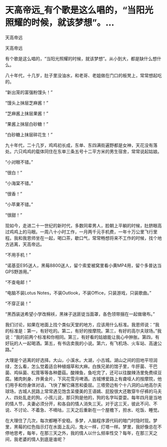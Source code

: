 # 天高帝远_有个歌是这么唱的，“当阳光照耀的时候，就该梦想”。...

天高帝远

天高帝远

有个歌是这么唱的，“当阳光照耀的时候，就该梦想”。从小到大，都是缺什么想什么。

八十年代，十几岁，肚子里没油水，和老哥、老姐做在门口的板凳上，常常想起吃的。

“新出笼的富强粉馒头！”

“馒头上抹层芝麻酱！”

“芝麻酱上抹层果酱！”

“果酱上抹层白砂糖！”

“白砂糖上抹层碎花生！”

九十年代，二十几岁，鸡鸡初长成，东单、东四满街遍野都是女神，天花没有落处。六只鸡鸡的载体同住在东单三条五号十二平方米的男生宿舍，常常说起姑娘。

“小对眼不错。”

“很白！”

“小海棠不错。”

“很香！”

“小苹果不错。”

“很甜！”

现如今，走进二十一世纪的新时代，多数同辈男人，脸朝上平躺的时候，肚脐眼高过鸡鸡上的马眼。一周八十小时工作，一月两千元手机费，一年十万公里飞行里程。我和我恩师坐在一起，喝口茶，歇口气，常常畅想将来不工作的时候，找个地方逃离，天高帝远。

“不用手机！”

“诺基亚E95送人，黑莓8800送人，留个索爱被窝里看小黄MP4用，留个多普达当GPS野游用。”

“不查电邮！”

“电脑不装Lotus Notes，不装Outlook，不装Office，只装游戏，只装歌曲。”

“不穿正装！”

“黑西装送希望小学改棉袄，黑袜子送匪徒当面罩，各色领带捆在一起做墩布。”

我们讨论，如果在地面上找个类似天堂的地方，应该用什么标准。我恩师说：“我的标准是：第一，有好吃的。第二，有好的按摩院。第三，有好的高尔夫球场。”我说：“我的前两个标准和你相同。第三，有好看的姑娘能让我心中肿胀。第四，有好玩的人一起喝酒。第五，有书店卖我的小说。第六，有飞机场、火车站、高速公路。”

大理是个逃离的好选择。大山，小溪水。大湖，小古城。湖山之间的田地平坦润绿，怎么看，怎么觉着适合种植烟草和大麻。白族兄弟的馆子里，牛肝菌、干巴菌、鸡纵菌、松茸等等各种蘑菇。酸辣鱼，鱼吃完了，还可以往酸辣汤里免费续豆腐。猪肉刺身、炸黄金片，下风花雪月啤酒。古城博爱路上有聋哑人的按摩院，他们用手和你身体对话，飞快了解它痛苦和委屈。三塔旁边有个十八洞的山地高尔夫球场，古城人民路上常常遇见饱含呆傻美的王语嫣、屁股很大还敢穿牛仔裤的马夫人、四处乱走的狗。小孩儿说，那只狗是他的，狗的名字叫耍耍。每年四月是当地的情人节，夫妻必须分开，和各自的情人消失三天。对于这三天，彼此不问、不说、不讨论、不着急、不嘀咕，三天之后重新在一个屋檐下，担水、吃饭、睡觉。

在大理住了几次，每次都睡不安稳。多梦，人脑程序源代码的暗门时隐时现。梦里，黑莓的红色指示灯在水面上乱闪，鬼火一样，灯塔一样。梦里，我好像总在不停地思考，每年，在那三天之外，我的情人以什么频率性交？每年，在那三天之间，我老婆的情人到底是谁呢？